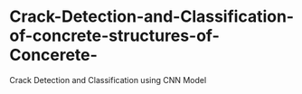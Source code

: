 # Crack-Detection-and-Classification-of-concrete-structures-of-Concerete-
Crack Detection and Classification using CNN Model
